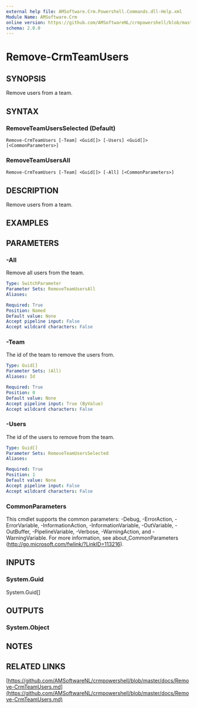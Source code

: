 ```yaml
---
external help file: AMSoftware.Crm.Powershell.Commands.dll-Help.xml
Module Name: AMSoftware.Crm
online version: https://github.com/AMSoftwareNL/crmpowershell/blob/master/docs/Remove-CrmTeamUsers.md
schema: 2.0.0
---
```


# Remove-CrmTeamUsers

## SYNOPSIS
Remove users from a team.

## SYNTAX

### RemoveTeamUsersSelected (Default)
```
Remove-CrmTeamUsers [-Team] <Guid[]> [-Users] <Guid[]> [<CommonParameters>]
```

### RemoveTeamUsersAll
```
Remove-CrmTeamUsers [-Team] <Guid[]> [-All] [<CommonParameters>]
```

## DESCRIPTION
Remove users from a team.

## EXAMPLES

## PARAMETERS

### -All
Remove all users from the team.

```yaml
Type: SwitchParameter
Parameter Sets: RemoveTeamUsersAll
Aliases:

Required: True
Position: Named
Default value: None
Accept pipeline input: False
Accept wildcard characters: False
```

### -Team
The id of the team to remove the users from.

```yaml
Type: Guid[]
Parameter Sets: (All)
Aliases: Id

Required: True
Position: 0
Default value: None
Accept pipeline input: True (ByValue)
Accept wildcard characters: False
```

### -Users
The id of the users to remove from the team.

```yaml
Type: Guid[]
Parameter Sets: RemoveTeamUsersSelected
Aliases:

Required: True
Position: 1
Default value: None
Accept pipeline input: False
Accept wildcard characters: False
```

### CommonParameters
This cmdlet supports the common parameters: -Debug, -ErrorAction, -ErrorVariable, -InformationAction, -InformationVariable, -OutVariable, -OutBuffer, -PipelineVariable, -Verbose, -WarningAction, and -WarningVariable. For more information, see about_CommonParameters (http://go.microsoft.com/fwlink/?LinkID=113216).

## INPUTS

### System.Guid
System.Guid[]

## OUTPUTS

### System.Object
## NOTES

## RELATED LINKS

[https://github.com/AMSoftwareNL/crmpowershell/blob/master/docs/Remove-CrmTeamUsers.md](https://github.com/AMSoftwareNL/crmpowershell/blob/master/docs/Remove-CrmTeamUsers.md)

